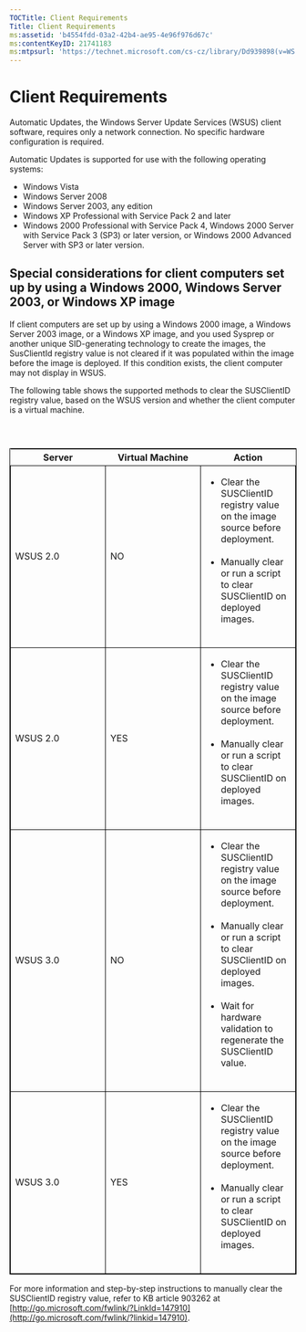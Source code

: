 ```yaml
---
TOCTitle: Client Requirements
Title: Client Requirements
ms:assetid: 'b4554fdd-03a2-42b4-ae95-4e96f976d67c'
ms:contentKeyID: 21741183
ms:mtpsurl: 'https://technet.microsoft.com/cs-cz/library/Dd939898(v=WS.10)'
---
```


Client Requirements
===================

Automatic Updates, the Windows Server Update Services (WSUS) client software, requires only a network connection. No specific hardware configuration is required.

Automatic Updates is supported for use with the following operating systems:

-   Windows Vista
-   Windows Server 2008
-   Windows Server 2003, any edition
-   Windows XP Professional with Service Pack 2 and later
-   Windows 2000 Professional with Service Pack 4, Windows 2000 Server with Service Pack 3 (SP3) or later version, or Windows 2000 Advanced Server with SP3 or later version.

Special considerations for client computers set up by using a Windows 2000, Windows Server 2003, or Windows XP image
--------------------------------------------------------------------------------------------------------------------

If client computers are set up by using a Windows 2000 image, a Windows Server 2003 image, or a Windows XP image, and you used Sysprep or another unique SID-generating technology to create the images, the SusClientId registry value is not cleared if it was populated within the image before the image is deployed. If this condition exists, the client computer may not display in WSUS.

The following table shows the supported methods to clear the SUSClientID registry value, based on the WSUS version and whether the client computer is a virtual machine.

###  

<p> </p>
<table style="border:1px solid black;">
<colgroup>
<col width="33%" />
<col width="33%" />
<col width="33%" />
</colgroup>
<thead>
<tr class="header">
<th>Server</th>
<th>Virtual Machine</th>
<th>Action</th>
</tr>
</thead>
<tbody>
<tr class="odd">
<td style="border:1px solid black;"><p>WSUS 2.0</p></td>
<td style="border:1px solid black;"><p>NO</p></td>
<td style="border:1px solid black;"><ul>
<li>Clear the SUSClientID registry value on the image source before deployment.<br />  
<br />  
</li>  
<li>Manually clear or run a script to clear SUSClientID on deployed images.<br />  
<br />  
</li>
</ul></td>
</tr>
<tr class="even">
<td style="border:1px solid black;"><p>WSUS 2.0</p></td>
<td style="border:1px solid black;"><p>YES</p></td>
<td style="border:1px solid black;"><ul>
<li>Clear the SUSClientID registry value on the image source before deployment.<br />  
<br />  
</li>  
<li>Manually clear or run a script to clear SUSClientID on deployed images.<br />  
<br />  
</li>
</ul></td>
</tr>
<tr class="odd">
<td style="border:1px solid black;"><p>WSUS 3.0</p></td>
<td style="border:1px solid black;"><p>NO</p></td>
<td style="border:1px solid black;"><ul>
<li>Clear the SUSClientID registry value on the image source before deployment.<br />  
<br />  
</li>  
<li>Manually clear or run a script to clear SUSClientID on deployed images.<br />  
<br />  
</li>  
<li>Wait for hardware validation to regenerate the SUSClientID value.<br />  
<br />  
</li>
</ul></td>
</tr>
<tr class="even">
<td style="border:1px solid black;"><p>WSUS 3.0</p></td>
<td style="border:1px solid black;"><p>YES</p></td>
<td style="border:1px solid black;"><ul>
<li>Clear the SUSClientID registry value on the image source before deployment.<br />  
<br />  
</li>  
<li>Manually clear or run a script to clear SUSClientID on deployed images.<br />  
<br />  
</li>
</ul></td>
</tr>
</tbody>
</table>
<p> </p>

For more information and step-by-step instructions to manually clear the SUSClientID registry value, refer to KB article 903262 at [http://go.microsoft.com/fwlink/?LinkId=147910](http://go.microsoft.com/fwlink/?linkid=147910).
